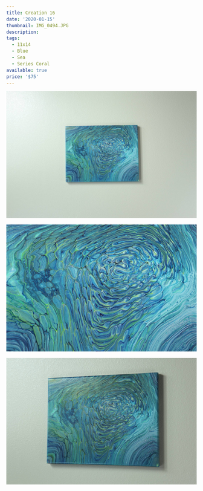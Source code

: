 ```yaml
---
title: Creation 16
date: '2020-01-15'
thumbnail: IMG_0494.JPG
description: 
tags:
  - 11x14
  - Blue
  - Sea
  - Series Coral
available: true
price: '$75'
---
```


![](IMG_0495.JPG)

![](IMG_0498.JPG)

![](IMG_0500.JPG)

